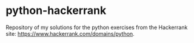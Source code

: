 # python-hackerrank
Repository of my solutions for the python exercises from the Hackerrank site: https://www.hackerrank.com/domains/python.
